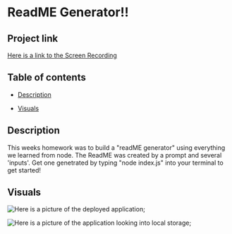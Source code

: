 # ReadME Generator!!

## Project link
[Here is a link to the Screen Recording](link)

## Table of contents
- [Description](#description)

- [Visuals](#visuals)

## Description
This weeks homework was to build a "readME generator" using everything we learned from node. The ReadME was created by a prompt and several 'inputs'. Get one genetrated by typing "node index.js" into your terminal to get started!


## Visuals
![Here is a picture of the deployed application]();

![Here is a picture of the application looking into local storage]();

